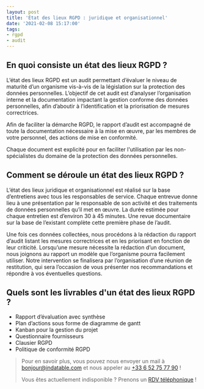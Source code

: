 ```yaml
---
layout: post
title: 'État des lieux RGPD : juridique et organisationnel'
date: '2021-02-08 15:17:00'
tags:
- rgpd
- audit
---
```


## En quoi consiste un état des lieux RGPD ?

L’état des lieux RGPD est un audit permettant d’évaluer le niveau de maturité d’un organisme vis-à-vis de la législation sur la protection des données personnelles. L’objectif de cet audit est d’analyser l’organisation interne et la documentation impactant la gestion conforme des données personnelles, afin d’aboutir à l’identification et la priorisation de mesures correctrices.

Afin de faciliter la démarche RGPD, le rapport d’audit est accompagné de toute la documentation nécessaire à la mise en œuvre, par les membres de votre personnel, des actions de mise en conformité.

Chaque document est explicité pour en faciliter l'utilisation par les non-spécialistes du domaine de la protection des données personnelles.

## Comment se déroule un état des lieux RGPD ?

L’état des lieux juridique et organisationnel est réalisé sur la base d’entretiens avec tous les responsables de service. Chaque entrevue donne lieu à une présentation par le responsable de son activité et des traitements de données personnelles qu’il met en œuvre. La durée estimée pour chaque entretien est d’environ 30 à 45 minutes. Une revue documentaire sur la base de l’existant complète cette première phase de l’audit.

Une fois ces données collectées, nous procédons à la rédaction du rapport d’audit listant les mesures correctrices et en les priorisant en fonction de leur criticité. Lorsqu’une mesure nécessite la rédaction d’un document, nous joignons au rapport un modèle que l’organisme pourra facilement utiliser. Notre intervention se finalisera par l’organisation d’une réunion de restitution, qui sera l’occasion de vous présenter nos recommandations et répondre à vos éventuelles questions.

## Quels sont les livrables d'un état des lieux RGPD ?

- Rapport d’évaluation avec synthèse
- Plan d’actions sous forme de diagramme de gantt
- Kanban pour la gestion du projet
- Questionnaire fournisseurs
- Clausier RGPD
- Politique de conformité RGPD

> Pour en savoir plus, vous pouvez nous envoyer un mail à [bonjour@indatable.com](mailto:bonjour@indatable.com) et nous appeler au [+33 6 52 75 77 90](tel:0033652757790) !  
>   
> Vous êtes actuellement indisponible ? Prenons un [RDV téléphonique](https://calendly.com/indatable/rdv) !

